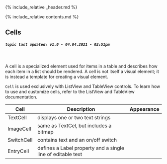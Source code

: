 {% include_relative _header.md %}

{% include_relative contents.md %}

Cells 
------
##### `topic last updated: v1.0 - 04.04.2021 - 02:51pm`
<br /> 

A cell is a specialized element used for items in a table and describes how each item in a list should be rendered. A cell is not itself a visual element; it is instead a template for creating a visual element.

`Cell` is used exclusively with ListView and TableView controls. To learn how to use and customize cells, refer to the ListView and TableView documentation.

| Cell       | Description                                                 | Appearance |
|------------|-------------------------------------------------------------|------------|
| TextCell   | displays one or two text strings                            |            |
| ImageCell  | same as TextCel, but includes a bitmap                      |            |
| SwitchCell | contains text and an on/off switch                          |            |
| EntryCell  | defines a Label property and a single line of editable text |            |